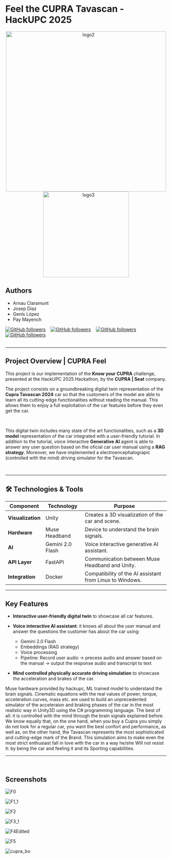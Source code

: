 # Feel the CUPRA Tavascan - HackUPC 2025

<p align="center">
  <img src="https://github.com/user-attachments/assets/dbad1f2a-cf4a-410f-aaa3-de891e77bc9a" alt="logo2" width="500"/>
  <img src="https://github.com/user-attachments/assets/aa60a680-b543-4750-8989-a7e042b8f9c6" alt="logo3" width="268"/>
</p>


## Authors
- Arnau Claramunt
- Josep Díaz
- Genís López
- Pay Mayench

[![GitHub followers](https://img.shields.io/github/followers/ArnauCS03?label=ArnauCS03)](https://github.com/ArnauCS03) &nbsp;&nbsp; 
[![GitHub followers](https://img.shields.io/github/followers/Nascarin?label=Nascarin)](https://github.com/Nascarin) &nbsp;&nbsp; 
[![GitHub followers](https://img.shields.io/github/followers/GenisLopez5?label=GenisLopez5)](https://github.com/GenisLopez5) &nbsp;&nbsp; 
[![GitHub followers](https://img.shields.io/github/followers/PauMayench?label=PauMayench)](https://github.com/PauMayench) <br><br>

---

## Project Overview | CUPRA Feel

This project is our implementation of the **Know your CUPRA** challenge, presented at the HackUPC 2025 Hackathon, by the **CUPRA | Seat** company.

The project consists on a groundbreaking digital twin representation of the **Cupra Tavascan 2024** car so that the customers of the model are able to learn all its cutting-edge functionalities without reading the manual. This allows them to enjoy a full exploitation of the car features before they even get the car. 

<br>

This digital twin includes many state of the art functionalities, such as a **3D model** representation of the car integrated with a user-friendly tutorial. In addition to the tutorial, voice interactive **Generative AI** agent is able to answer any user question based on the oficial car user manual using a **RAG strategy**. Moreover, we have implemented a electroencephalograpic (controlled with the mind) driving simulator for the Tavascan.

<br>

---

## 🛠️ Technologies & Tools  

| **Component**        | **Technology**    | **Purpose**                                   |
|----------------------|-------------------|-----------------------------------------------|
| **Visualization**    | Unity             | Creates a 3D visualization of the car and scene.   |
| **Hardware**         | Muse Headband     | Device to understand the brain signals. |
| **AI**               | Gemini 2.0 Flash  | Voice interactive generative AI assistant.  |
| **API Layer**        | FastAPI           | Communication between Muse Headband and Unity. |
| **Integration**      | Docker            | Compatibility of the AI assistant from Linux to Windows. |

---


## Key Features

- **Interactive user-friendly digital twin** to showcase all car features.
  
- **Voice interactive AI assistant**: it knows all about the user manual and answer the questions the customer has about the car using:
  - Gemini 2.0 Flash
  - Embeddings (RAG strategy)
  - Voice processing
  - Pipeline: Record user audio -> precess audio and answer based on the manual -> output the response audio and transcript to text

- **Mind controlled physically accurate driving simulation** to showcase the acceleration and brakes of the car.
    
Muse hardware provided by hackupc, ML trained model to understand the brain signals.
Cinematic equations with the real values of power, torque, acceleration curves, mass etc. are used to build an unprecedented simulator of the acceleraion and braking phases of the car in the most realistic way in Unity3D using the C# programming language. The best of all: it is controlled with the mind through the brain signals explained before. We know equally that, on the one hand, when you buy a Cupra you simply do not look for a regular car, you want the best confort and performance, as well as, on the other hand, the Tavascan represents the most sophisticated and cutting-edge mark of the Brand. This simulation aims to make even the most strict enthusiast fall in love with the car in a way he/she Will not resist it: by being the car and feeling it and its Sporting capabilities.

---

<br>

## Screenshots

![F0](https://github.com/user-attachments/assets/15d5f9a0-cf7c-4b45-a1ce-69290d30af5a)

![F1_1](https://github.com/user-attachments/assets/97f50a95-ec9e-4aab-8528-ac3e16d96f9f)

![F2](https://github.com/user-attachments/assets/443c51f4-efef-4f75-ad2d-f4e8467e8ea1)

![F3_1](https://github.com/user-attachments/assets/26f232ef-38b5-425c-a129-6bf0d05ffc03)

![F4Edited](https://github.com/user-attachments/assets/8d318341-df41-4160-9769-ba4aaf130352)

![F5](https://github.com/user-attachments/assets/6cb98668-a849-4a47-9938-7fd9eeb08a25)

![cupra_bo](https://github.com/user-attachments/assets/c9291779-5761-49b4-a506-8702d5133a34)

<br>
<br>
